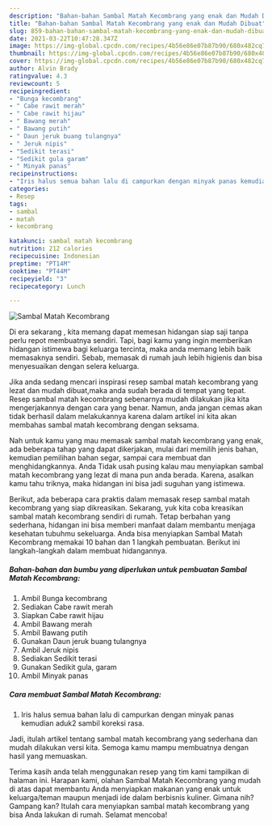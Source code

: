 ```yaml
---
description: "Bahan-bahan Sambal Matah Kecombrang yang enak dan Mudah Dibuat"
title: "Bahan-bahan Sambal Matah Kecombrang yang enak dan Mudah Dibuat"
slug: 859-bahan-bahan-sambal-matah-kecombrang-yang-enak-dan-mudah-dibuat
date: 2021-03-22T10:47:28.347Z
image: https://img-global.cpcdn.com/recipes/4b56e86e07b87b90/680x482cq70/sambal-matah-kecombrang-foto-resep-utama.jpg
thumbnail: https://img-global.cpcdn.com/recipes/4b56e86e07b87b90/680x482cq70/sambal-matah-kecombrang-foto-resep-utama.jpg
cover: https://img-global.cpcdn.com/recipes/4b56e86e07b87b90/680x482cq70/sambal-matah-kecombrang-foto-resep-utama.jpg
author: Alvin Brady
ratingvalue: 4.3
reviewcount: 5
recipeingredient:
- "Bunga kecombrang"
- " Cabe rawit merah"
- " Cabe rawit hijau"
- " Bawang merah"
- " Bawang putih"
- " Daun jeruk buang tulangnya"
- " Jeruk nipis"
- "Sedikit terasi"
- "Sedikit gula garam"
- " Minyak panas"
recipeinstructions:
- "Iris halus semua bahan lalu di campurkan dengan minyak panas kemudian aduk2 sambil koreksi rasa."
categories:
- Resep
tags:
- sambal
- matah
- kecombrang

katakunci: sambal matah kecombrang 
nutrition: 212 calories
recipecuisine: Indonesian
preptime: "PT14M"
cooktime: "PT44M"
recipeyield: "3"
recipecategory: Lunch

---
```



![Sambal Matah Kecombrang](https://img-global.cpcdn.com/recipes/4b56e86e07b87b90/680x482cq70/sambal-matah-kecombrang-foto-resep-utama.jpg)

Di era  sekarang , kita memang dapat memesan hidangan siap saji tanpa perlu repot membuatnya sendiri. Tapi, bagi kamu yang ingin memberikan hidangan istimewa bagi keluarga tercinta, maka anda memang lebih baik memasaknya sendiri. Sebab, memasak di rumah jauh lebih higienis dan bisa menyesuaikan dengan selera keluarga.

Jika anda sedang mencari inspirasi resep sambal matah kecombrang yang lezat dan mudah dibuat,maka anda sudah berada di tempat yang tepat. Resep sambal matah kecombrang  sebenarnya mudah dilakukan jika kita mengerjakannya dengan cara yang benar. Namun, anda jangan cemas akan tidak berhasil dalam melakukannya 
karena dalam artikel ini kita akan membahas sambal matah kecombrang dengan seksama.  



Nah untuk kamu yang mau memasak sambal matah kecombrang yang enak, ada beberapa tahap yang dapat dikerjakan, mulai dari memilih jenis bahan, kemudian pemilihan bahan segar, sampai cara membuat dan menghidangkannya. Anda Tidak usah pusing kalau mau menyiapkan sambal matah kecombrang yang lezat di mana pun anda berada. Karena, asalkan kamu  tahu triknya, maka hidangan ini bisa jadi suguhan yang istimewa.

Berikut, ada beberapa cara praktis  dalam memasak resep sambal matah kecombrang yang siap dikreasikan. Sekarang, yuk kita coba kreasikan sambal matah kecombrang sendiri di rumah. Tetap berbahan yang sederhana, hidangan ini bisa memberi manfaat dalam membantu menjaga kesehatan tubuhmu sekeluarga. Anda bisa menyiapkan Sambal Matah Kecombrang memakai 10 bahan dan 1 langkah pembuatan. Berikut ini langkah-langkah dalam membuat hidangannya.

<!--inarticleads1-->

##### Bahan-bahan dan bumbu yang diperlukan untuk pembuatan Sambal Matah Kecombrang:

1. Ambil Bunga kecombrang
1. Sediakan  Cabe rawit merah
1. Siapkan  Cabe rawit hijau
1. Ambil  Bawang merah
1. Ambil  Bawang putih
1. Gunakan  Daun jeruk buang tulangnya
1. Ambil  Jeruk nipis
1. Sediakan Sedikit terasi
1. Gunakan Sedikit gula, garam
1. Ambil  Minyak panas




<!--inarticleads2-->

##### Cara membuat Sambal Matah Kecombrang:

1. Iris halus semua bahan lalu di campurkan dengan minyak panas kemudian aduk2 sambil koreksi rasa.




Jadi, itulah artikel tentang  sambal matah kecombrang  yang sederhana dan mudah dilakukan versi kita. Semoga kamu mampu membuatnya dengan hasil yang memuaskan. 

Terima kasih anda telah menggunakan resep yang tim kami tampilkan di halaman ini. Harapan kami, olahan  Sambal Matah Kecombrang yang mudah di atas dapat membantu Anda menyiapkan makanan yang enak untuk keluarga/teman maupun menjadi ide dalam berbisnis kuliner. Gimana nih? Gampang kan? Itulah cara menyiapkan sambal matah kecombrang yang bisa Anda lakukan di rumah. Selamat mencoba!

